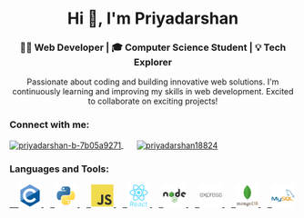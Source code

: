 <h1 align="center">Hi 👋, I'm Priyadarshan</h1>
<h3 align="center">👨‍💻 Web Developer | 🎓 Computer Science Student | 💡 Tech Explorer</h3>

<p align="center">Passionate about coding and building innovative web solutions. I'm continuously learning and improving my skills in web development. Excited to collaborate on exciting projects!</p>

<h3 align="left">Connect with me:</h3>
<p align="left">
    <a href="https://linkedin.com/in/priyadarshan-b-7b05a9271" target="blank">
        <img align="center" src="https://raw.githubusercontent.com/rahuldkjain/github-profile-readme-generator/master/src/images/icons/Social/linked-in-alt.svg" alt="priyadarshan-b-7b05a9271" height="30" width="40" />
    </a>&nbsp;&nbsp;
 &nbsp;&nbsp;
    <a href="https://www.leetcode.com/priyadarshan18824" target="blank">
        <img align="center" src="https://raw.githubusercontent.com/rahuldkjain/github-profile-readme-generator/master/src/images/icons/Social/leet-code.svg" alt="priyadarshan18824" height="30" width="40" />
    </a>
</p>

<h3 align="left">Languages and Tools:</h3>
<p align="left">
    <a href="https://www.cprogramming.com/" target="_blank" rel="noreferrer">
        &nbsp;&nbsp;&nbsp;&nbsp;<img src="https://raw.githubusercontent.com/devicons/devicon/master/icons/c/c-original.svg" alt="c" width="40" height="40" />
    </a>&nbsp;&nbsp;
    <a href="https://www.python.org" target="_blank" rel="noreferrer">
        &nbsp;&nbsp;<img src="https://raw.githubusercontent.com/devicons/devicon/master/icons/python/python-original.svg" alt="python" width="40" height="40" />
    </a>&nbsp;&nbsp;
    <a href="https://developer.mozilla.org/en-US/docs/Web/JavaScript" target="_blank" rel="noreferrer">
        &nbsp;&nbsp;<img src="https://raw.githubusercontent.com/devicons/devicon/master/icons/javascript/javascript-original.svg" alt="javascript" width="40" height="40" />
    </a>&nbsp;&nbsp;
    <a href="https://reactjs.org/" target="_blank" rel="noreferrer">
        &nbsp;&nbsp;<img src="https://raw.githubusercontent.com/devicons/devicon/master/icons/react/react-original-wordmark.svg" alt="react" width="40" height="40" />
    </a>&nbsp;&nbsp;
    <a href="https://nodejs.org" target="_blank" rel="noreferrer">
        &nbsp;&nbsp;<img src="https://raw.githubusercontent.com/devicons/devicon/master/icons/nodejs/nodejs-original-wordmark.svg" alt="nodejs" width="40" height="40" />
    </a>&nbsp;&nbsp;
    <a href="https://expressjs.com" target="_blank" rel="noreferrer">
        &nbsp;&nbsp;<img src="https://raw.githubusercontent.com/devicons/devicon/master/icons/express/express-original-wordmark.svg" alt="express" width="40" height="40" />
    </a>&nbsp;&nbsp;
    <a href="https://www.mongodb.com/" target="_blank" rel="noreferrer">
        &nbsp;&nbsp;<img src="https://raw.githubusercontent.com/devicons/devicon/master/icons/mongodb/mongodb-original-wordmark.svg" alt="mongodb" width="40" height="40" />
    </a>&nbsp;&nbsp;
    <a href="https://www.mysql.com/" target="_blank" rel="noreferrer">
        &nbsp;&nbsp;<img src="https://raw.githubusercontent.com/devicons/devicon/master/icons/mysql/mysql-original-wordmark.svg" alt="mysql" width="40" height="40" />
    </a>&nbsp;&nbsp;
   

   
</p>
